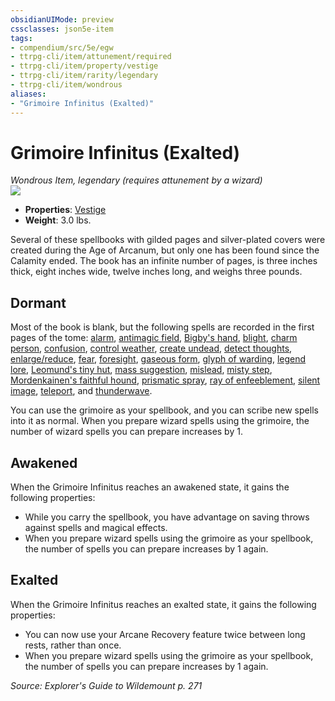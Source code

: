```yaml
---
obsidianUIMode: preview
cssclasses: json5e-item
tags:
- compendium/src/5e/egw
- ttrpg-cli/item/attunement/required
- ttrpg-cli/item/property/vestige
- ttrpg-cli/item/rarity/legendary
- ttrpg-cli/item/wondrous
aliases: 
- "Grimoire Infinitus (Exalted)"
---
```

# Grimoire Infinitus (Exalted)
*Wondrous Item, legendary (requires attunement by a wizard)*  
![](/3-Mechanics/CLI/items/img/grimoire-infinitus.webp#right)  

- **Properties**: [Vestige](/3-Mechanics/CLI/rules/item-properties.md#Vestige)
- **Weight**: 3.0 lbs.

Several of these spellbooks with gilded pages and silver-plated covers were created during the Age of Arcanum, but only one has been found since the Calamity ended. The book has an infinite number of pages, is three inches thick, eight inches wide, twelve inches long, and weighs three pounds.

## Dormant

Most of the book is blank, but the following spells are recorded in the first pages of the tome: [alarm](/3-Mechanics/CLI/spells/alarm.md), [antimagic field](/3-Mechanics/CLI/spells/antimagic-field.md), [Bigby's hand](/3-Mechanics/CLI/spells/bigbys-hand.md), [blight](/3-Mechanics/CLI/spells/blight.md), [charm person](/3-Mechanics/CLI/spells/charm-person.md), [confusion](/3-Mechanics/CLI/spells/confusion.md), [control weather](/3-Mechanics/CLI/spells/control-weather.md), [create undead](/3-Mechanics/CLI/spells/create-undead.md), [detect thoughts](/3-Mechanics/CLI/spells/detect-thoughts.md), [enlarge/reduce](/3-Mechanics/CLI/spells/enlarge-reduce.md), [fear](/3-Mechanics/CLI/spells/fear.md), [foresight](/3-Mechanics/CLI/spells/foresight.md), [gaseous form](/3-Mechanics/CLI/spells/gaseous-form.md), [glyph of warding](/3-Mechanics/CLI/spells/glyph-of-warding.md), [legend lore](/3-Mechanics/CLI/spells/legend-lore.md), [Leomund's tiny hut](/3-Mechanics/CLI/spells/leomunds-tiny-hut.md), [mass suggestion](/3-Mechanics/CLI/spells/mass-suggestion.md), [mislead](/3-Mechanics/CLI/spells/mislead.md), [misty step](/3-Mechanics/CLI/spells/misty-step.md), [Mordenkainen's faithful hound](/3-Mechanics/CLI/spells/mordenkainens-faithful-hound.md), [prismatic spray](/3-Mechanics/CLI/spells/prismatic-spray.md), [ray of enfeeblement](/3-Mechanics/CLI/spells/ray-of-enfeeblement.md), [silent image](/3-Mechanics/CLI/spells/silent-image.md), [teleport](/3-Mechanics/CLI/spells/teleport.md), and [thunderwave](/3-Mechanics/CLI/spells/thunderwave.md).

You can use the grimoire as your spellbook, and you can scribe new spells into it as normal. When you prepare wizard spells using the grimoire, the number of wizard spells you can prepare increases by 1.

## Awakened

When the Grimoire Infinitus reaches an awakened state, it gains the following properties:

- While you carry the spellbook, you have advantage on saving throws against spells and magical effects.  
- When you prepare wizard spells using the grimoire as your spellbook, the number of spells you can prepare increases by 1 again.  

## Exalted

When the Grimoire Infinitus reaches an exalted state, it gains the following properties:

- You can now use your Arcane Recovery feature twice between long rests, rather than once.  
- When you prepare wizard spells using the grimoire as your spellbook, the number of spells you can prepare increases by 1 again.  

*Source: Explorer's Guide to Wildemount p. 271*